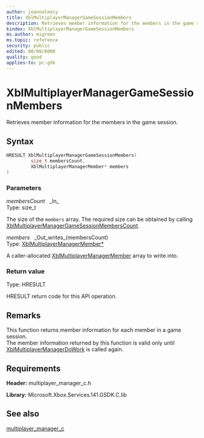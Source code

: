 ```yaml
---
author: joannaleecy
title: XblMultiplayerManagerGameSessionMembers
description: Retrieves member information for the members in the game session.
kindex: XblMultiplayerManagerGameSessionMembers
ms.author: migreen
ms.topic: reference
security: public
edited: 00/00/0000
quality: good
applies-to: pc-gdk
---
```


# XblMultiplayerManagerGameSessionMembers  

Retrieves member information for the members in the game session.  

## Syntax  
  
```cpp
HRESULT XblMultiplayerManagerGameSessionMembers(  
         size_t membersCount,  
         XblMultiplayerManagerMember* members  
)  
```  
  
### Parameters  
  
*membersCount* &nbsp;&nbsp;\_In\_  
Type: size_t  
  
The size of the `members` array. The required size can be obtained by calling [XblMultiplayerManagerGameSessionMembersCount](xblmultiplayermanagergamesessionmemberscount.md).  
  
*members* &nbsp;&nbsp;\_Out\_writes\_(membersCount)  
Type: [XblMultiplayerManagerMember*](../structs/xblmultiplayermanagermember.md)  
  
A caller-allocated [XblMultiplayerManagerMember](../structs/xblmultiplayermanagermember.md) array to write into.  
  
  
### Return value  
Type: HRESULT
  
HRESULT return code for this API operation.
  
## Remarks  
  
This function returns member information for each member in a game session. <br />The member information returned by this function is valid only until [XblMultiplayerManagerDoWork](xblmultiplayermanagerdowork.md) is called again.
  
## Requirements  
  
**Header:** multiplayer_manager_c.h
  
**Library:** Microsoft.Xbox.Services.141.GSDK.C.lib
  
## See also  
[multiplayer_manager_c](../multiplayer_manager_c_members.md)  
  
  